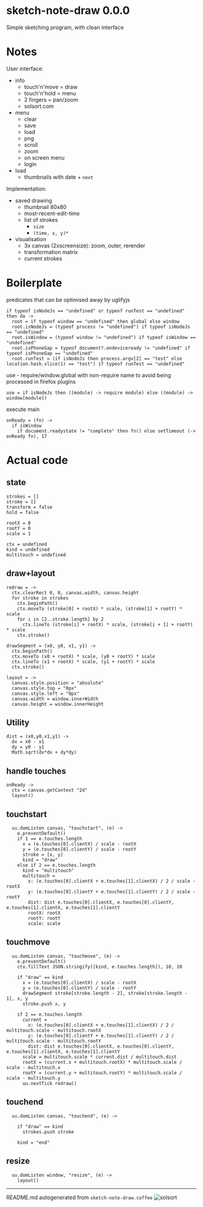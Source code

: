 # sketch-note-draw 0.0.0

Simple sketching program, with clean interface

# Notes

User interface:

- info
  - touch'n'move = draw
  - touch'n'hold = menu
  - 2 fingers = pan/zoom
  - solsort.com
- menu
  - clear
  - save
  - load
  - png
  - scroll 
  - zoom
  - on screen menu
  - login
- load
  - thumbnails with date + `next`

Implementation:
- saved drawing
  - thumbnail 80x80
  - most-recent-edit-time
  - list of strokes
    - `size`
    - `(time, x, y)*`
- visualisation
  - 3x canvas (2xscreensize): zoom, outer, rerender
  - transformation matrix
  - current strokes

# Boilerplate
predicates that can be optimised away by uglifyjs

    if typeof isNodeJs == "undefined" or typeof runTest == "undefined" then do ->
      root = if typeof window == "undefined" then global else window
      root.isNodeJs = (typeof process != "undefined") if typeof isNodeJs == "undefined"
      root.isWindow = (typeof window != "undefined") if typeof isWindow == "undefined"
      root.isPhoneGap = typeof document?.ondeviceready != "undefined" if typeof isPhoneGap == "undefined"
      root.runTest = (if isNodeJs then process.argv[2] == "test" else location.hash.slice(1) == "test") if typeof runTest == "undefined"
    

use - require/window.global with non-require name to avoid being processed in firefox plugins

    use = if isNodeJs then ((module) -> require module) else ((module) -> window[module]) 

execute main

    onReady = (fn) ->
      if isWindow
        if document.readystate != "complete" then fn() else setTimeout (-> onReady fn), 17 

# Actual code

    

## state

    strokes = []
    stroke = []
    transform = false
    hold = false
    
    rootX = 0
    rootY = 0
    scale = 1
    
    ctx = undefined
    kind = undefined
    multitouch = undefined
    

## draw+layout

    redraw = ->
      ctx.clearRect 0, 0, canvas.width, canvas.height
      for stroke in strokes
        ctx.beginPath()
        ctx.moveTo (stroke[0] + rootX) * scale, (stroke[1] + rootY) * scale
        for i in [2..stroke.length] by 2
          ctx.lineTo (stroke[i] + rootX) * scale, (stroke[i + 1] + rootY) * scale
        ctx.stroke()
    
    drawSegment = (x0, y0, x1, y1) ->
      ctx.beginPath()
      ctx.moveTo (x0 + rootX) * scale, (y0 + rootY) * scale
      ctx.lineTo (x1 + rootX) * scale, (y1 + rootY) * scale
      ctx.stroke()
    
    layout = ->
      canvas.style.position = "absolute"
      canvas.style.top = "0px"
      canvas.style.left = "0px"
      canvas.width = window.innerWidth
      canvas.height = window.innerHeight

## Utility

    dist = (x0,y0,x1,y1) ->
      dx = x0 - x1
      dy = y0 - y1
      Math.sqrt(dx*dx + dy*dy)
    

## handle touches

    onReady ->
      ctx = canvas.getContext "2d"
      layout()
    

## touchstart

      uu.domListen canvas, "touchstart", (e) ->
        e.preventDefault()
        if 1 == e.touches.length
          x = (e.touches[0].clientX) / scale - rootX
          y = (e.touches[0].clientY) / scale - rootY
          stroke = [x, y]
          kind = "draw"
        else if 2 == e.touches.length
          kind = "multitouch"
          multitouch =
            x: (e.touches[0].clientX + e.touches[1].clientX) / 2 / scale - rootX
            y: (e.touches[0].clientY + e.touches[1].clientY) / 2 / scale - rootY
            dist: dist e.touches[0].clientX, e.touches[0].clientY, e.touches[1].clientX, e.touches[1].clientY
            rootX: rootX
            rootY: rootY
            scale: scale
    

## touchmove

      uu.domListen canvas, "touchmove", (e) ->
        e.preventDefault()
        ctx.fillText JSON.stringify([kind, e.touches.length]), 10, 10
    
        if "draw" == kind
          x = (e.touches[0].clientX) / scale - rootX
          y = (e.touches[0].clientY) / scale - rootY
          drawSegment stroke[stroke.length - 2], stroke[stroke.length - 1], x, y
          stroke.push x, y
    
        if 2 == e.touches.length
          current =
            x: (e.touches[0].clientX + e.touches[1].clientX) / 2 / multitouch.scale - multitouch.rootX
            y: (e.touches[0].clientY + e.touches[1].clientY) / 2 / multitouch.scale - multitouch.rootY
            dist: dist e.touches[0].clientX, e.touches[0].clientY, e.touches[1].clientX, e.touches[1].clientY
          scale = multitouch.scale * current.dist / multitouch.dist
          rootX = (current.x + multitouch.rootX) * multitouch.scale / scale - multitouch.x
          rootY = (current.y + multitouch.rootY) * multitouch.scale / scale - multitouch.y
          uu.nextTick redraw()
    

## touchend

      uu.domListen canvas, "touchend", (e) ->
    
        if "draw" == kind
          strokes.push stroke
    
        kind = "end"
    

## resize

      uu.domListen window, "resize", (e) ->
        layout()
    
    

----

README.md autogenerated from `sketch-note-draw.coffee` ![solsort](https://ssl.solsort.com/_reputil_rasmuserik_sketch-note-draw.png)

